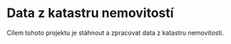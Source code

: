 # Data z katastru nemovitostí

Cílem tohoto projektu je stáhnout a zpracovat data z katastru nemovitostí.
